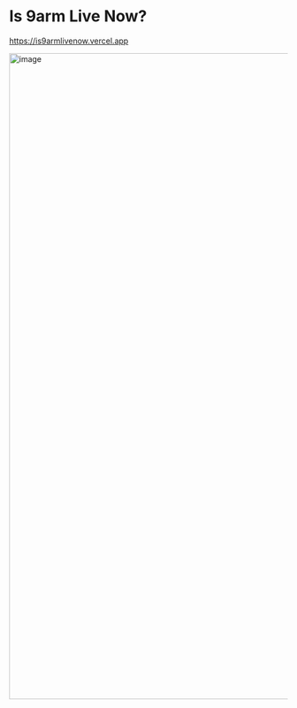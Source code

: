 # Is 9arm Live Now?

https://is9armlivenow.vercel.app

<img width="1168" alt="image" src="https://github.com/user-attachments/assets/db1a42dc-8e77-42d9-adb1-a6e3cdf61ad3">
